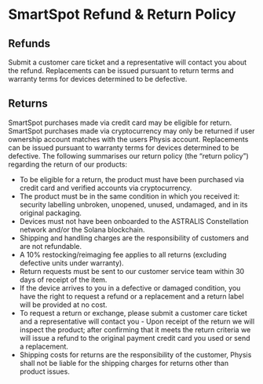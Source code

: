 # SmartSpot Refund & Return Policy

## Refunds

​Submit a customer care ticket and a representative will contact you about the refund. Replacements can be issued pursuant to return terms and warranty terms for devices determined to be defective.

## Returns

SmartSpot purchases made via credit card may be eligible for return. SmartSpot purchases made via cryptocurrency may only be returned if user ownership account matches with the users Physis account. Replacements can be issued pursuant to warranty terms for devices determined to be defective.
The following summarises our return policy (the “return policy”) regarding the return of our products:

- To be eligible for a return, the product must have been purchased via credit card and verified accounts via cryptocurrency.
- The product must be in the same condition in which you received it: security labelling unbroken, unopened, unused, undamaged, and in its original packaging.
- Devices must not have been onboarded to the ASTRALIS Constellation network and/or the Solana blockchain.
- Shipping and handling charges are the responsibility of customers and are not refundable.
- A 10% restocking/reimaging fee applies to all returns (excluding defective units under warranty).
- Return requests must be sent to our customer service team within 30 days of receipt of the item.
- If the device arrives to you in a defective or damaged condition, you have the right to request a refund or a replacement and a return label will be provided at no cost.
- To request a return or exchange, please submit a customer care ticket and a representative will contact you - Upon receipt of the return we will inspect the product; after confirming that it meets the return criteria we will issue a refund to the original payment credit card you used or send a replacement.
- Shipping costs for returns are the responsibility of the customer, Physis shall not be liable for the shipping charges for returns other than product issues.

